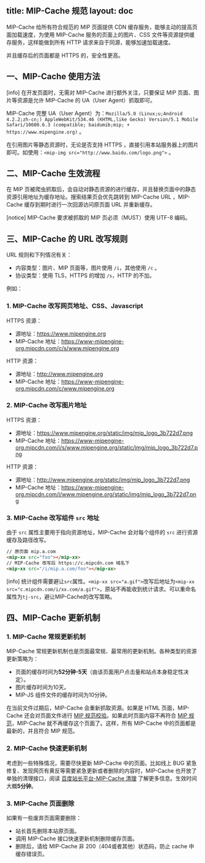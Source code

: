 title: MIP-Cache 规范
layout: doc
---
MIP-Cache 给所有符合规范的 MIP 页面提供 CDN 缓存服务，能够主动的提高页面加载速度，为使用 MIP-Cache 服务的页面上的图片、CSS 文件等资源提供缓存服务，这样能做到所有 HTTP 请求来自于同源，能够加速加载速度。

并且缓存后的页面都是 HTTPS 的，安全性更高。

## 一、MIP-Cache 使用方法

[info] 在开发页面时，无需对 MIP-Cache 进行额外关注，只要保证 MIP 页面、图片等资源是允许 MIP-Cache 的 UA（User Agent）抓取即可。

MIP-Cache 完整 UA（User Agent）为：`Mozilla/5.0 (Linux;u;Android 4.2.2;zh-cn;) AppleWebKit/534.46 (KHTML,like Gecko) Version/5.1 Mobile Safari/10600.6.3 (compatible; baidumib;mip; + https://www.mipengine.org)` 。

在引用图片等静态资源时，无论是否支持 HTTPS ，直接引用本站服务器上的图片即可。如使用：`<mip-img src="http://www.baidu.com/logo.png">` 。

## 二、MIP-Cache 生效流程

在 MIP 页被爬虫抓取后，会自动对静态资源的进行缓存，并且替换页面中的静态资源引用地址为缓存地址。搜索结果页会优先跳转到 MIP-Cache URL ，MIP-Cache 缓存到期时进行一次回源访问原页面 URL 并重新缓存。

[notice] MIP-Cache 要求被抓取的 MIP 页必须（MUST）使用 UTF-8 编码。

## 三、MIP-Cache 的 URL 改写规则

URL 规则和下列情况有关：

- 内容类型：图片、MIP 页面等，图片使用 `/i`，其他使用 `/c` 。
- 协议类型：使用 TLS，HTTPS 的增加 `/s`，HTTP 的不加。

例如：

### 1. MIP-Cache 改写网页地址、CSS、Javascript

HTTPS 资源：

- 源地址：https://www.mipengine.org
- MIP-Cache 地址：https://www-mipengine-org.mipcdn.com/c/s/www.mipengine.org

HTTP 资源：

- 源地址：http://www.mipengine.org
- MIP-Cache 地址：https://www-mipengine-org.mipcdn.com/c/www.mipengine.org

### 2. MIP-Cache 改写图片地址

HTTPS 资源：

- 源地址：https://www.mipengine.org/static/img/mip_logo_3b722d7.png
- MIP-Cache 地址：https://www-mipengine-org.mipcdn.com/i/s/www.mipengine.org/static/img/mip_logo_3b722d7.png

HTTP 资源：

- 源地址：http://www.mipengine.org/static/img/mip_logo_3b722d7.png
- MIP-Cache 地址：https://www-mipengine-org.mipcdn.com/i/www.mipengine.org/static/img/mip_logo_3b722d7.png

### 3. MIP-Cache 改写组件 `src` 地址
由于 `src` 属性主要用于指向资源地址，MIP-Cache 会对每个组件的 `src` 进行资源缓存及路径改写。
``` html
// 原页面 mip.a.com
<mip-xx src="foo"></mip-xx>
// MIP-Cache 改写后 https://c.mipcdn.com 域名下
<mip-xx src="/i/mip.a.com/foo"></mip-xx>
```

[info] 统计组件需要避让`src`属性。`<mip-xx src="a.gif">`改写后地址为`<mip-xx src="c.mipcdn.com/i/xx.com/a.gif">`，原站不再能收到统计请求。可以重命名属性为`tj-src`，避让MIP-Cache的改写策略。

## 四、MIP-Cache 更新机制

### 1. MIP-Cache 常规更新机制

MIP-Cache 常规更新机制也是页面最常规、最常用的更新机制。各种类型的资源更新策略为：

- 页面的缓存时间为**52分钟-5天**（由该页面用户点击量和站点本身稳定性决定）。
- 图片缓存时间为10天。
- MIP-JS 组件文件的缓存时间为10分钟。

在当前文件过期后，MIP-Cache 会重新抓取资源。如果是 HTML 页面，MIP-Cache 还会对页面文件进行 [MIP 规范校验](https://www.mipengine.org/validator/preview)。如果此时页面内容不再符合 [MIP 规范](https://www.mipengine.org/doc/2-tech/2-validate-mip.html)，MIP-Cache 就不再缓存这个页面了。这样，所有 MIP-Cache 中的页面都是最新的，并且符合 MIP 规范。  

### 2. MIP-Cache 快速更新机制

考虑到一些特殊情况，需要尽快更新 MIP-Cache 中的页面。比如线上 BUG 紧急修复、发现网页有黄反等需要紧急更新或者删除的内容时，MIP-Cache 也开放了单独的清理接口，阅读 [百度站长平台-MIP-Cache 清理](http://zhanzhang.baidu.com/mip/index) 了解更多信息。生效时间大概**5分钟**。

### 3. MIP-Cache 页面删除

如果有一些废弃页面需要删除：

- 站长首先删除本站原页面。
- 调用 MIP-Cache 接口快速更新机制删除缓存页面。
- 删除后，请给 MIP-Cache 非 200（404或者其他）状态码，防止 cache 中缓存错误页。
